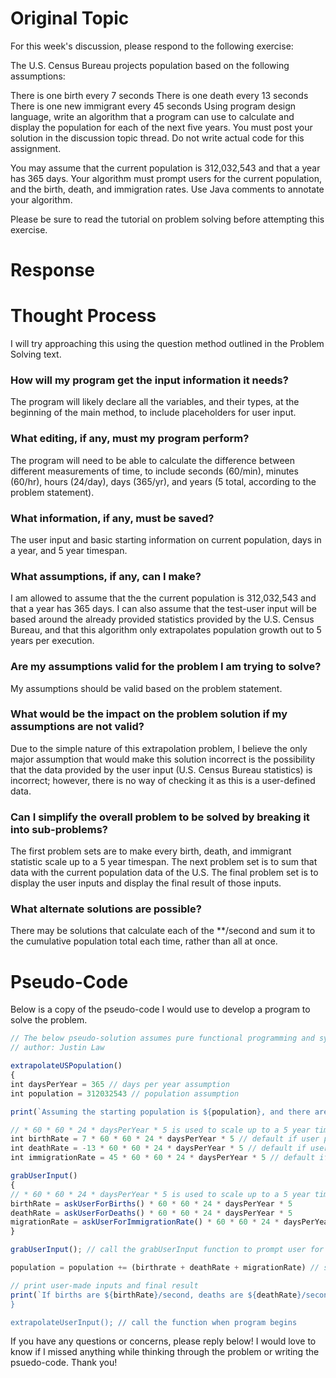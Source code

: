 # Original Topic
For this week's discussion, please respond to the following exercise:

The U.S. Census Bureau projects population based on the following assumptions:

There is one birth every 7 seconds
There is one death every 13 seconds
There is one new immigrant every 45 seconds
Using program design language, write an algorithm that a program can use to calculate and display the population for each of the next five years. You must post your solution in the discussion topic thread. Do not write actual code for this assignment.

You may assume that the current population is 312,032,543 and that a year has 365 days. Your algorithm must prompt users for the current population, and the birth, death, and immigration rates. Use Java comments to annotate your algorithm.

Please be sure to read the tutorial on problem solving before attempting this exercise.

# Response
# Thought Process

I will try approaching this using the question method outlined in the Problem Solving text.

### How will my program get the input information it needs?

The program will likely declare all the variables, and their types, at the beginning of the main method, to include placeholders for user input.

### What editing, if any, must my program perform?

The program will need to be able to calculate the difference between different measurements of time, to include seconds (60/min), minutes (60/hr), hours (24/day), days (365/yr), and years (5 total, according to the problem statement).

### What information, if any, must be saved?

The user input and basic starting information on current population, days in a year, and 5 year timespan.

### What assumptions, if any, can I make?

I am allowed to assume that the the current population is 312,032,543 and that a year has 365 days. I can also assume that the test-user input will be based around the already provided statistics provided by the U.S. Census Bureau, and that this algorithm only extrapolates population growth out to 5 years per execution.

### Are my assumptions valid for the problem I am trying to solve?

My assumptions should be valid based on the problem statement.

### What would be the impact on the problem solution if my assumptions are not valid?

Due to the simple nature of this extrapolation problem, I believe the only major assumption that would make this solution incorrect is the possibility that the data provided by the user input (U.S. Census Bureau statistics) is incorrect; however, there is no way of checking it as this is a user-defined data.

### Can I simplify the overall problem to be solved by breaking it into sub-problems?

The first problem sets are to make every birth, death, and immigrant statistic scale up to a 5 year timespan. The next problem set is to sum that data with the current population data of the U.S. The final problem set is to display the user inputs and display the final result of those inputs.

### What alternate solutions are possible?

There may be solutions that calculate each of the \*\*/second and sum it to the cumulative population total each time, rather than all at once.

# Pseudo-Code

Below is a copy of the pseudo-code I would use to develop a program to solve the problem.

```js
// The below pseudo-solution assumes pure functional programming and synchronous execution in any generic programming language.
// author: Justin Law

extrapolateUSPopulation()
{
int daysPerYear = 365 // days per year assumption
int population = 312032543 // population assumption

print(`Assuming the starting population is ${population}, and there are ${daysPerYear} days/year...`) // starting assumptions are displayed

// * 60 * 60 * 24 * daysPerYear * 5 is used to scale up to a 5 year time span
int birthRate = 7 * 60 * 60 * 24 * daysPerYear * 5 // default if user provides bad input
int deathRate = -13 * 60 * 60 * 24 * daysPerYear * 5 // default if user provides bad input, negative due to deaths
int immigrationRate = 45 * 60 * 60 * 24 * daysPerYear * 5 // default if user provides bad input

grabUserInput()
{
// * 60 * 60 * 24 * daysPerYear * 5 is used to scale up to a 5 year time span
birthRate = askUserForBirths() * 60 * 60 * 24 * daysPerYear * 5
deathRate = askUserForDeaths() * 60 * 60 * 24 * daysPerYear * 5
migrationRate = askUserForImmigrationRate() * 60 * 60 * 24 * daysPerYear * 5
}

grabUserInput(); // call the grabUserInput function to prompt user for inputs at the start of the program

population = population += (birthrate + deathRate + migrationRate) // sum all numbers together

// print user-made inputs and final result
print(`If births are ${birthRate}/second, deaths are ${deathRate}/second, and immigration is ${migrationRate}/second, then the population will be ${population} people in 5 years.)
}

extrapolateUserInput(); // call the function when program begins
```

If you have any questions or concerns, please reply below! I would love to know if I missed anything while thinking through the problem or writing the psuedo-code. Thank you!
